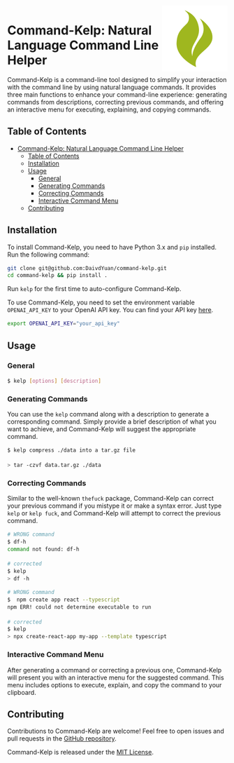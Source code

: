 <img src="./resources/icon.png" align="right" width="150px"/>

# Command-Kelp: Natural Language Command Line Helper

Command-Kelp is a command-line tool designed to simplify your interaction with the command line by using natural language commands. It provides three main functions to enhance your command-line experience: generating commands from descriptions, correcting previous commands, and offering an interactive menu for executing, explaining, and copying commands.

## Table of Contents

- [Command-Kelp: Natural Language Command Line Helper](#command-kelp-natural-language-command-line-helper)
  - [Table of Contents](#table-of-contents)
  - [Installation](#installation)
  - [Usage](#usage)
    - [General](#general)
    - [Generating Commands](#generating-commands)
    - [Correcting Commands](#correcting-commands)
    - [Interactive Command Menu](#interactive-command-menu)
  - [Contributing](#contributing)

## Installation

To install Command-Kelp, you need to have Python 3.x and `pip` installed. Run the following command:

```bash
git clone git@github.com:DaivdYuan/command-kelp.git
cd command-kelp && pip install .
```

Run `kelp` for the first time to auto-configure Command-Kelp.

To use Command-Kelp, you need to set the environment variable `OPENAI_API_KEY` to your OpenAI API key. You can find your API key [here](https://beta.openai.com/account/api-keys). 

```bash
export OPENAI_API_KEY="your_api_key"
```

## Usage

### General

```bash
$ kelp [options] [description]
```

### Generating Commands

You can use the `kelp` command along with a description to generate a corresponding command. Simply provide a brief description of what you want to achieve, and Command-Kelp will suggest the appropriate command.

```bash
$ kelp compress ./data into a tar.gz file

> tar -czvf data.tar.gz ./data 
```

### Correcting Commands

Similar to the well-known `thefuck` package, Command-Kelp can correct your previous command if you mistype it or make a syntax error. Just type `kelp` or `kelp fuck`, and Command-Kelp will attempt to correct the previous command.

```bash
# WRONG command
$ df-h
command not found: df-h

# corrected
$ kelp
> df -h

```

```bash
# WRONG command
$  npm create app react --typescript
npm ERR! could not determine executable to run

# corrected
$ kelp
> npx create-react-app my-app --template typescript 
```

### Interactive Command Menu

After generating a command or correcting a previous one, Command-Kelp will present you with an interactive menu for the suggested command. This menu includes options to execute, explain, and copy the command to your clipboard.

## Contributing

Contributions to Command-Kelp are welcome! Feel free to open issues and pull requests in the [GitHub repository](https://github.com/DaivdYuan/command-kelp).

Command-Kelp is released under the [MIT License](https://opensource.org/licenses/MIT).